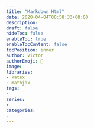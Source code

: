 ```yaml
---
title: "Markdown Html"
date: 2020-04-04T00:58:33+08:00
description:
draft: false
hideToc: false
enableToc: true
enableTocContent: false
tocPosition: inner
author: Victor
authorEmoji: 👻
image:
libraries:
- katex
- mathjax
tags:
-
series:
-
categories:
-
---
```

